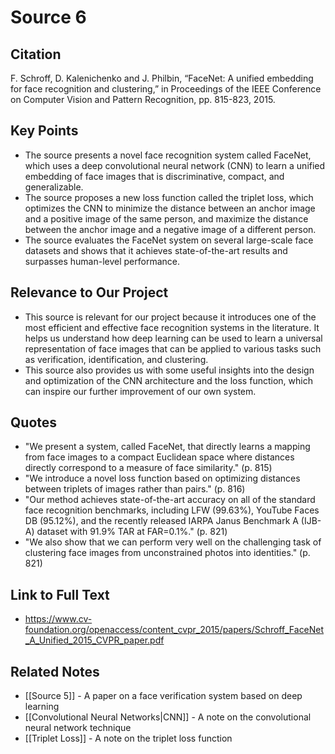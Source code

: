 # Source 6

## Citation

F. Schroff, D. Kalenichenko and J. Philbin, “FaceNet: A unified embedding for face recognition and clustering,” in Proceedings of the IEEE Conference on Computer Vision and Pattern Recognition, pp. 815-823, 2015.

## Key Points

- The source presents a novel face recognition system called FaceNet, which uses a deep convolutional neural network (CNN) to learn a unified embedding of face images that is discriminative, compact, and generalizable.
- The source proposes a new loss function called the triplet loss, which optimizes the CNN to minimize the distance between an anchor image and a positive image of the same person, and maximize the distance between the anchor image and a negative image of a different person.
- The source evaluates the FaceNet system on several large-scale face datasets and shows that it achieves state-of-the-art results and surpasses human-level performance.

## Relevance to Our Project

- This source is relevant for our project because it introduces one of the most efficient and effective face recognition systems in the literature. It helps us understand how deep learning can be used to learn a universal representation of face images that can be applied to various tasks such as verification, identification, and clustering.
- This source also provides us with some useful insights into the design and optimization of the CNN architecture and the loss function, which can inspire our further improvement of our own system.

## Quotes

- "We present a system, called FaceNet, that directly learns a mapping from face images to a compact Euclidean space where distances directly correspond to a measure of face similarity." (p. 815)
- "We introduce a novel loss function based on optimizing distances between triplets of images rather than pairs." (p. 816)
- "Our method achieves state-of-the-art accuracy on all of the standard face recognition benchmarks, including LFW (99.63%), YouTube Faces DB (95.12%), and the recently released IARPA Janus Benchmark A (IJB-A) dataset with 91.9% TAR at FAR=0.1%." (p. 821)
- "We also show that we can perform very well on the challenging task of clustering face images from unconstrained photos into identities." (p. 821)

## Link to Full Text

- https://www.cv-foundation.org/openaccess/content_cvpr_2015/papers/Schroff_FaceNet_A_Unified_2015_CVPR_paper.pdf

## Related Notes

- [[Source 5]] - A paper on a face verification system based on deep learning
- [[Convolutional Neural Networks|CNN]] - A note on the convolutional neural network technique
- [[Triplet Loss]] - A note on the triplet loss function